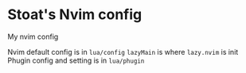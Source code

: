 # Stoat's Nvim config

My nvim config

Nvim default config is in `lua/config`
`lazyMain` is where `lazy.nvim` is init
Phugin config and setting is in `lua/phugin`


